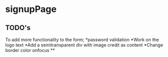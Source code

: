 # signupPage

## TODO's ##
To add more functionality to the form;
*password validation
*Work on the logo text
*Add a semitransparent div with image credit as content
*Change border color onfocus
**
